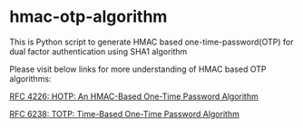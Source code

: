# hmac-otp-algorithm
This is Python script to generate HMAC based one-time-password(OTP) for dual factor authentication using SHA1 algorithm

Please visit below links for more understanding of HMAC based OTP algorithms:

[RFC 4226: HOTP: An HMAC-Based One-Time Password Algorithm](https://tools.ietf.org/html/rfc4226)

[RFC 6238: TOTP: Time-Based One-Time Password Algorithm](https://tools.ietf.org/html/rfc6238)

